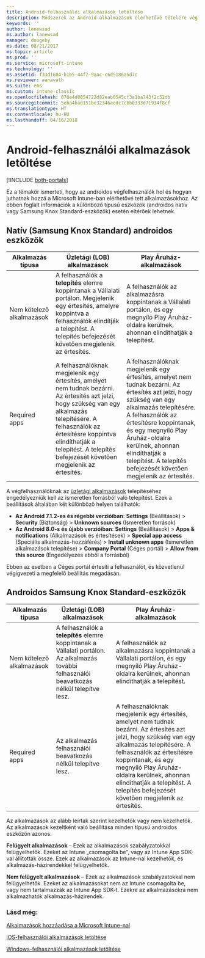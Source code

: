 ```yaml
---
title: Android-felhasználói alkalmazások letöltése
description: Módszerek az Android-alkalmazások elérhetővé tételére végfelhasználók számára
keywords: ''
author: lenewsad
ms.author: lanewsad
manager: dougeby
ms.date: 08/21/2017
ms.topic: article
ms.prod: ''
ms.service: microsoft-intune
ms.technology: ''
ms.assetid: f33d1684-b1b5-44f7-9aac-c6d5186a5d7c
ms.reviewer: aanavath
ms.suite: ems
ms.custom: intune-classic
ms.openlocfilehash: 878e4d0854722d82eab0545cf3a1ba743f2c52db
ms.sourcegitcommit: 5eba4bad151be32346aedc7cbb0333d71934f8cf
ms.translationtype: HT
ms.contentlocale: hu-HU
ms.lasthandoff: 04/16/2018
---
```

# <a name="how-your-android-users-get-their-apps"></a>Android-felhasználói alkalmazások letöltése

[!INCLUDE [both-portals](./includes/note-for-both-portals.md)]

Ez a témakör ismerteti, hogy az androidos végfelhasználók hol és hogyan juthatnak hozzá a Microsoft Intune-ban elérhetővé tett alkalmazásokhoz. Az ebben foglalt információk a különböző típusú eszközök (androidos natív vagy Samsung Knox Standard-eszközök) esetén eltérőek lehetnek.

## <a name="native-non-samsung-knox-standard-android-devices"></a>Natív (Samsung Knox Standard) androidos eszközök

| Alkalmazás típusa | Üzletági (LOB) alkalmazások | Play Áruház-alkalmazások  |
| ------------- |-------------| -----|
| Nem kötelező alkalmazások      | A felhasználók a **telepítés** elemre koppintanak a Vállalati portálon. Megjelenik egy értesítés, amelyre koppintva a felhasználók elindítják a telepítést. A telepítés befejezését követően megjelenik az értesítés. | A felhasználók az alkalmazásra koppintanak a Vállalati portálon, és egy megnyíló Play Áruház-oldalra kerülnek, ahonnan elindíthatják a telepítést.|
| Required apps      | A felhasználóknak megjelenik egy értesítés, amelyet nem tudnak bezárni. Az értesítés azt jelzi, hogy szükség van egy alkalmazás telepítésére. A felhasználók az értesítésre koppintva elindíthatják a telepítést. A telepítés befejezését követően megjelenik az értesítés.    | A felhasználóknak megjelenik egy értesítés, amelyet nem tudnak bezárni. Az értesítés azt jelzi, hogy szükség van egy alkalmazás telepítésére. A felhasználók az értesítésre koppintanak, és egy megnyíló Play Áruház-oldalra kerülnek, ahonnan elindíthatják a telepítést. A telepítés befejezését követően megjelenik az értesítés. |

A végfelhasználóknak az [üzletági alkalmazások](lob-apps-android.md) telepítéséhez engedélyezniük kell az ismeretlen forrásból való telepítést. Ezek a beállítások általában két különböző helyen találhatók:

* **Az Android 7.1.2-es és régebbi verzióiban**: **Settings** (Beállítások) > **Security** (Biztonság) > **Unknown sources** (Ismeretlen források)
* **Az Android 8.0-s és újabb verzióiban**: **Settings** (Beállítások) > **Apps & notifications** (Alkalmazások és értesítések) > **Special app access** (Speciális alkalmazás-hozzáférés) > **Install unknown apps** (Ismeretlen alkalmazások telepítése) > **Company Portal** (Céges portál) > **Allow from this source** (Engedélyezés ebből a forrásból)

Ebben az esetben a Céges portál értesíti a felhasználót, és közvetlenül végigvezeti a megfelelő beállítás megadásán. 


## <a name="samsung-knox-standard-android-devices"></a>Androidos Samsung Knox Standard-eszközök

| Alkalmazás típusa | Üzletági (LOB) alkalmazások | Play Áruház-alkalmazások  |
| ------------- |-------------| -----|
| Nem kötelező alkalmazások      | A felhasználók a **telepítés** elemre koppintanak a Vállalati portálon. Az alkalmazás további felhasználói beavatkozás nélkül telepítve lesz. | A felhasználók az alkalmazásra koppintanak a Vállalati portálon, és egy megnyíló Play Áruház-oldalra kerülnek, ahonnan elindíthatják a telepítést.|
| Required apps      | Az alkalmazás felhasználói beavatkozás nélkül telepítve lesz.    | A felhasználóknak megjelenik egy értesítés, amelyet nem tudnak bezárni. Az értesítés azt jelzi, hogy szükség van egy alkalmazás telepítésére. A felhasználók az értesítésre koppintanak, és egy megnyíló Play Áruház-oldalra kerülnek, ahonnan elindíthatják a telepítést. A telepítés befejezését követően megjelenik az értesítés. |

Az alkalmazások az alább leírtak szerint kezelhetők vagy nem kezelhetők. Az alkalmazások kezeltként való beállítása minden típusú androidos eszközön azonos.

**Felügyelt alkalmazások** – Ezek az alkalmazások szabályzatokkal felügyelhetők. Ezeket az Intune „csomagolta be”, vagy az Intune App SDK-val állították össze. Ezek az alkalmazások az Intune-nal kezelhetők, és alkalmazás-házirendekkel felügyelhetők.

**Nem felügyelt alkalmazások** – Ezek az alkalmazások szabályzatokkal nem felügyelhetők. Ezeket az alkalmazásokat nem az Intune csomagolta be, vagy nem tartalmazzák az Intune App SDK-t. Ezekre az alkalmazásokra nem alkalmazhatók alkalmazás-házirendek.

### <a name="see-also"></a>Lásd még:
[Alkalmazások hozzáadása a Microsoft Intune-nal](apps-add.md)

[iOS-felhasználói alkalmazások letöltése](end-user-apps-ios.md)

[Windows-felhasználói alkalmazások letöltése](end-user-apps-windows.md)
